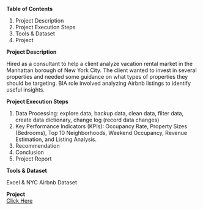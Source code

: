 **Table of Contents**
1. Project Description
2. Project Execution Steps 
3. Tools & Dataset
4. Project


**Project Description**<br>

Hired as a consultant to help a client analyze vacation rental market in the Manhattan borough of New York City. The client wanted to invest in several properties and needed some guidance on what types of properties they should be targeting. BIA role involved analyzing Airbnb listings to identify useful insights.


**Project Execution Steps**
1. Data Processing: explore data, backup data, clean data, filter data, create data dictionary, change log (record data changes)
2. Key Performance Indicators (KPIs): Occupancy Rate, Property Sizes (Bedrooms), Top 10 Neighborhoods, Weekend Occupancy, Revenue Estimation, and Listing Analysis. 
3. Recommendation
4. Conclusion 
5. Project Report


**Tools & Dataset**<br>

Excel & NYC Airbnb Dataset


**Project**<br>
[Click Here](https://docs.google.com/spreadsheets/d/1Hedu7B8GprzZouwpvAWzs8k3vy-ZtS8T0XIQ2B0tTzQ/edit?gid=679106591#gid=679106591)
